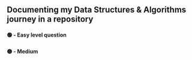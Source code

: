  ## Documenting my Data Structures & Algorithms journey in a repository

#### 🟢 - Easy level question
#### 🟡 - Medium
